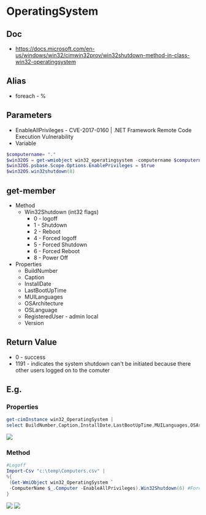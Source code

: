 # OperatingSystem

## Doc
* https://docs.microsoft.com/en-us/windows/win32/cimwin32prov/win32shutdown-method-in-class-win32-operatingsystem

## Alias
* foreach - %

## Parameters
* EnableAllPrivileges - CVE-2017-0160 | .NET Framework Remote Code Execution Vulnerability
 * Variable
 ````PowerShell
 $computername= "."
 $win32OS = get-wmiobject win32_operatingsystem -computername $computername
 $win32OS.psbase.Scope.Options.EnablePrivileges = $true
 $win32OS.win32shutdown(8)
 ````

## get-member
* Method
  * Win32Shutdown (int32 flags)
    * 0 - logoff
    * 1 - Shutdown
    * 2 - Reboot
    * 4 - Forced logoff
    * 5 - Forced Shutdown
    * 6 - Forced Reboot
    * 8 - Power Off
* Properties
  * BuildNumber
  * Caption
  * InstallDate
  * LastBootUpTime
  * MUILanguages
  * OSArchitecture
  * OSLanguage
  * RegisteredUser - admin local
  * Version
 
 ## Return Value
 * 0 - success
 * 1191 - indicates the system shutdown can't be initiated because there other users logged on to the comuter
 
 ## E.g.
 ### Properties
 ````PowerShell
 get-cimInstance win32_OperatingSystem |
 select BuildNumber,Caption,InstallDate,LastBootUpTime,MUILanguages,OSArchitecture,OSLanguage,RegisteredUser,Version
 ````
 [<img src="https://i.imgur.com/X7gh3iO.png">](https://i.imgur.com/X7gh3iO.png)
### Method
````PowerShell
#Logoff
Import-Csv "c:\temp\Computers.csv" |
%{
 (Get-WmiObject win32_OperatingSystem `
 -ComputerName $_.Computer -EnableAllPrivileges).Win32Shutdown(6) #Forced Reboot
}
````
[<img src="https://i.imgur.com/nyYfKZf.png">](https://i.imgur.com/nyYfKZf.png)
[<img src="https://i.imgur.com/Ggo8HZK.png">](https://i.imgur.com/Ggo8HZK.png)
